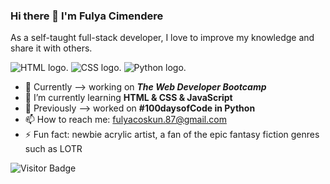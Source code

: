 ### Hi there 👋 I'm Fulya Cimendere
As a self-taught full-stack developer, I love to improve my knowledge and share it with others.


![HTML logo.](https://camo.githubusercontent.com/d63d473e728e20a286d22bb2226a7bf45a2b9ac6c72c59c0e61e9730bfe4168c/68747470733a2f2f696d672e736869656c64732e696f2f62616467652f48544d4c352d4533344632363f7374796c653d666f722d7468652d6261646765266c6f676f3d68746d6c35266c6f676f436f6c6f723d7768697465)
![CSS logo.](https://camo.githubusercontent.com/3a0f693cfa032ea4404e8e02d485599bd0d192282b921026e89d271aaa3d7565/68747470733a2f2f696d672e736869656c64732e696f2f62616467652f435353332d3135373242363f7374796c653d666f722d7468652d6261646765266c6f676f3d63737333266c6f676f436f6c6f723d7768697465)
![Python logo.](https://camo.githubusercontent.com/a00abd8cea4105fa1cad91f7235d11206b492f51afeb9b23a25d04e8f36935e3/68747470733a2f2f696d672e736869656c64732e696f2f62616467652f507974686f6e2d4646443433423f7374796c653d666f722d7468652d6261646765266c6f676f3d707974686f6e266c6f676f436f6c6f723d626c7565)


- 🔭 Currently --> working on ***The Web Developer Bootcamp*** 
- 🌱 I’m currently learning **HTML & CSS & JavaScript**
- 🔭 Previously --> worked on **#100daysofCode in Python** 
- 📫 How to reach me: fulyacoskun.87@gmail.com
- ⚡ Fun fact: newbie acrylic artist, a fan of the epic fantasy fiction genres such as LOTR

![Visitor Badge](https://visitor-badge.laobi.icu/badge?page_id=rusty-sj.rusty-sj)
